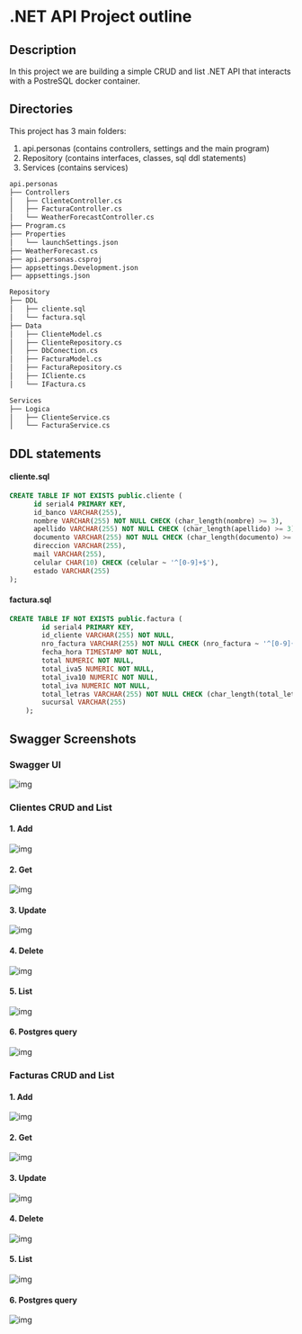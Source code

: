 # .NET API Project outline

## Description
In this project we are building a simple CRUD and list .NET API that interacts with a PostreSQL docker container.

## Directories

This project has 3 main folders:

1. api.personas (contains controllers, settings and the main program)
2. Repository (contains interfaces, classes, sql ddl statements)
3. Services (contains services)

```bash
api.personas
├── Controllers
│   ├── ClienteController.cs
│   ├── FacturaController.cs
│   └── WeatherForecastController.cs
├── Program.cs
├── Properties
│   └── launchSettings.json
├── WeatherForecast.cs
├── api.personas.csproj
├── appsettings.Development.json
├── appsettings.json 
```
  
```bash
Repository
├── DDL
│   ├── cliente.sql
│   └── factura.sql
├── Data
│   ├── ClienteModel.cs
│   ├── ClienteRepository.cs
│   ├── DbConection.cs
│   ├── FacturaModel.cs
│   ├── FacturaRepository.cs
│   ├── ICliente.cs
│   └── IFactura.cs
```
```bash
Services
├── Logica
│   ├── ClienteService.cs
│   └── FacturaService.cs
```
## DDL statements
#### cliente.sql
```sql
CREATE TABLE IF NOT EXISTS public.cliente (
      id serial4 PRIMARY KEY,
      id_banco VARCHAR(255),
      nombre VARCHAR(255) NOT NULL CHECK (char_length(nombre) >= 3),
      apellido VARCHAR(255) NOT NULL CHECK (char_length(apellido) >= 3),
      documento VARCHAR(255) NOT NULL CHECK (char_length(documento) >= 3),
      direccion VARCHAR(255),
      mail VARCHAR(255),
      celular CHAR(10) CHECK (celular ~ '^[0-9]+$'),
      estado VARCHAR(255)
);
```
#### factura.sql
```sql
CREATE TABLE IF NOT EXISTS public.factura (
        id serial4 PRIMARY KEY,
        id_cliente VARCHAR(255) NOT NULL,
        nro_factura VARCHAR(255) NOT NULL CHECK (nro_factura ~ '^[0-9]{3}-[0-9]{3}-[0-9]{6}$'),
        fecha_hora TIMESTAMP NOT NULL,
        total NUMERIC NOT NULL,
        total_iva5 NUMERIC NOT NULL,
        total_iva10 NUMERIC NOT NULL,
        total_iva NUMERIC NOT NULL,
        total_letras VARCHAR(255) NOT NULL CHECK (char_length(total_letras) >= 6),
        sucursal VARCHAR(255)
    );
```
## Swagger Screenshots

### Swagger UI
![img](Swagger_screenshots/swaggerUI.png)

### Clientes CRUD and List

#### 1. Add
![img](Swagger_screenshots/Cadd.png)
#### 2. Get
![img](Swagger_screenshots/Cget.png)
#### 3. Update
![img](Swagger_screenshots/Cupdate.png)
#### 4. Delete
![img](Swagger_screenshots/Cdelete.png)
#### 5. List
![img](Swagger_screenshots/Clist.png)
#### 6. Postgres query
![img](Swagger_screenshots/Cquery.png)

### Facturas CRUD and List

#### 1. Add
![img](Swagger_screenshots/Fadd.png)
#### 2. Get
![img](Swagger_screenshots/Fget.png)
#### 3. Update
![img](Swagger_screenshots/Fupdate.png)
#### 4. Delete
![img](Swagger_screenshots/Fdelete.png)
#### 5. List
![img](Swagger_screenshots/Flist.png)
#### 6. Postgres query
![img](Swagger_screenshots/Fquery.png)

